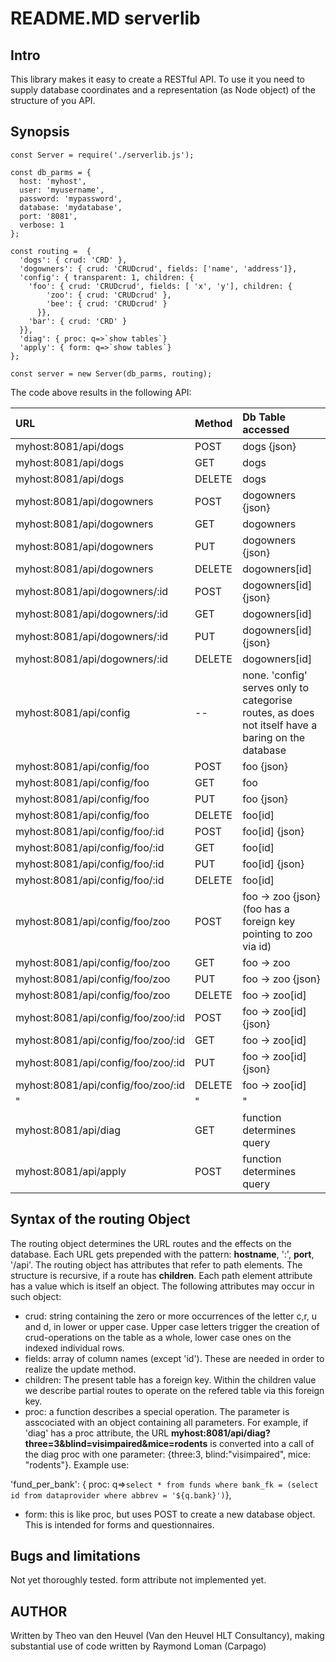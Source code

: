 # README.MD serverlib

## Intro

This library makes it easy to create a RESTful API.
To use it you need to supply database coordinates and a representation
(as Node object)
of the structure of you API.

## Synopsis

```
const Server = require('./serverlib.js');

const db_parms = {
  host: 'myhost',
  user: 'myusername',
  password: 'mypassword',
  database: 'mydatabase',
  port: '8081',
  verbose: 1
};

const routing =  {
  'dogs': { crud: 'CRD' },
  'dogowners': { crud: 'CRUDcrud', fields: ['name', 'address']},
  'config': { transparent: 1, children: {
    'foo': { crud: 'CRUDcrud', fields: [ 'x', 'y'], children: {
        'zoo': { crud: 'CRUDcrud' },
        'bee': { crud: 'CRUDcrud' }
      }},
    'bar': { crud: 'CRD' }
  }},
  'diag': { proc: q=>`show tables`}
  'apply': { form: q=>`show tables`}
};

const server = new Server(db_parms, routing);
```

The code above results in the following API:

| URL     | Method | Db Table accessed    |
| :------------- | :------------- | :--------------|
| myhost:8081/api/dogs       | POST |  dogs {json} |
| myhost:8081/api/dogs       | GET |  dogs |
| myhost:8081/api/dogs       | DELETE |  dogs |
| myhost:8081/api/dogowners       | POST |  dogowners {json} |
| myhost:8081/api/dogowners       | GET |  dogowners |
| myhost:8081/api/dogowners       | PUT |  dogowners {json}|
| myhost:8081/api/dogowners       | DELETE |  dogowners[id] |
| myhost:8081/api/dogowners/:id      | POST |  dogowners[id] {json} |
| myhost:8081/api/dogowners/:id       | GET |  dogowners[id] |
| myhost:8081/api/dogowners/:id       | PUT |  dogowners[id] {json}|
| myhost:8081/api/dogowners/:id       | DELETE | dogowners[id] |
| myhost:8081/api/config       | -- |  none. 'config' serves only to categorise routes, as does not itself have a baring on the database |
| myhost:8081/api/config/foo       | POST |  foo {json} |
| myhost:8081/api/config/foo       | GET |  foo |
| myhost:8081/api/config/foo       | PUT |  foo {json}|
| myhost:8081/api/config/foo       | DELETE |  foo[id] |
| myhost:8081/api/config/foo/:id      | POST |  foo[id] {json} |
| myhost:8081/api/config/foo/:id       | GET |  foo[id] |
| myhost:8081/api/config/foo/:id       | PUT |  foo[id] {json}|
| myhost:8081/api/config/foo/:id       | DELETE |  foo[id] |
| myhost:8081/api/config/foo/zoo       | POST |  foo -> zoo {json} (foo has a foreign key pointing to zoo via id) |
| myhost:8081/api/config/foo/zoo       | GET |  foo -> zoo |
| myhost:8081/api/config/foo/zoo       | PUT |  foo -> zoo {json}|
| myhost:8081/api/config/foo/zoo       | DELETE |  foo -> zoo[id] |
| myhost:8081/api/config/foo/zoo/:id      | POST |  foo -> zoo[id] {json} |
| myhost:8081/api/config/foo/zoo/:id       | GET |  foo -> zoo[id] |
| myhost:8081/api/config/foo/zoo/:id       | PUT |  foo -> zoo[id] {json}|
| myhost:8081/api/config/foo/zoo/:id       | DELETE |  foo -> zoo[id] |
| " | " | " |
| myhost:8081/api/diag | GET | function determines query |
| myhost:8081/api/apply | POST | function determines query |

## Syntax of the routing Object

The routing object determines the URL routes and the effects on the database.
Each URL gets prepended with the pattern: __hostname__, ':',  __port__, '/api'.
The routing object has attributes that refer to path elements. The structure
is recursive, if a route has __children__. Each path element attribute has a value
which is itself an object. The following attributes may occur in such object:

+ crud: string containing the zero or more occurrences of the letter c,r, u and d, in lower or upper case. Upper case letters trigger the creation of crud-operations on the table as a whole, lower case ones on the indexed individual rows.
+ fields: array of column names (except 'id'). These are needed in order to realize the update method.
+ children: The present table has a foreign key. Within the children value we describe partial routes to operate on the refered table via this foreign key.
+ proc: a function describes a special operation. The parameter is asscociated with an object containing all parameters. For example, if 'diag' has a proc attribute, the URL
__myhost:8081/api/diag?three=3&blind=visimpaired&mice=rodents__
is converted into a call of the diag proc with one parameter: {three:3, blind:"visimpaired", mice: "rodents"}. Example use:

'fund_per_bank': { proc: q=>`select * from funds where bank_fk = (select id from dataprovider where abbrev = '${q.bank}')`},


+ form: this is like proc, but uses POST to create a new database object. This is intended for forms and questionnaires.

## Bugs and limitations

Not yet thoroughly tested.
form attribute not implemented yet.

## AUTHOR

Written by Theo van den Heuvel (Van den Heuvel HLT Consultancy), making substantial use of code written by Raymond Loman (Carpago)

